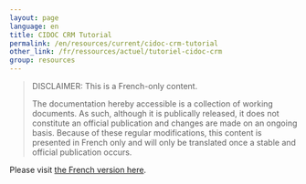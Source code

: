 ```yaml
---
layout: page
language: en
title: CIDOC CRM Tutorial
permalink: /en/resources/current/cidoc-crm-tutorial
other_link: /fr/ressources/actuel/tutoriel-cidoc-crm
group: resources
---
```


> <span class="disclaimer">DISCLAIMER: This is a French-only content.</span>
> 
> The documentation hereby accessible is a collection of working documents. As such, although it is publically released, it does not constitute an official publication and changes are made on an ongoing basis. Because of these regular modifications, <span class="disclaimer">this content is presented in French only and will only be translated once a stable and official publication occurs.</span>

Please visit [the French version here](/collections-model/fr/ressources/actuel/tutoriel-cidoc-crm).